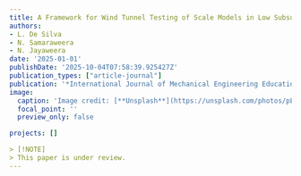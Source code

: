 ```yaml
---
title: A Framework for Wind Tunnel Testing of Scale Models in Low Subsonic Conditions
authors:
- L. De Silva
- N. Samaraweera
- N. Jayaweera
date: '2025-01-01'
publishDate: '2025-10-04T07:58:39.925427Z'
publication_types: ["article-journal"]
publication: '*International Journal of Mechanical Engineering Education*'
image:
  caption: 'Image credit: [**Unsplash**](https://unsplash.com/photos/pLCdAaMFLTE)'
  focal_point: ''
  preview_only: false

projects: []

> [!NOTE]
> This paper is under review.
---
```

